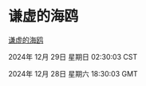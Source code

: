 # 谦虚的海鸥
[谦虚的海鸥](http://219.139.197.183:56308/qxdho/course/base/hotlink/index.php)

2024年 12月 29日 星期日 02:30:03 CST

2024年 12月 28日 星期六 18:30:03 GMT
